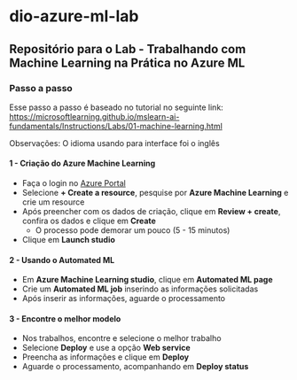 # dio-azure-ml-lab
## Repositório para o Lab - Trabalhando com Machine Learning na Prática no Azure ML

### Passo a passo

Esse passo a passo é baseado no tutorial no seguinte link: https://microsoftlearning.github.io/mslearn-ai-fundamentals/Instructions/Labs/01-machine-learning.html

Observações: O idioma usando para interface foi o inglês

#### 1 - Criação do Azure Machine Learning

- Faça o login no [Azure Portal](https://portal.azure.com)
- Selecione **+ Create a resource**, pesquise por **Azure Machine Learning** e crie um resource
- Após preencher com os dados de criação, clique em **Review + create**, confira os dados e clique em **Create**
  - O processo pode demorar um pouco (5 - 15 minutos)
-  Clique em **Launch studio**

#### 2 - Usando o Automated ML

- Em **Azure Machine Learning studio**, clique em **Automated ML page**
- Crie um **Automated ML job** inserindo as informações solicitadas
- Após inserir as informações, aguarde o processamento

#### 3 - Encontre o melhor modelo

- Nos trabalhos, encontre e selecione o melhor trabalho
- Selecione **Deploy** e use a opção **Web service**
- Preencha as informações e clique em **Deploy**
- Aguarde o processamento, acompanhando em **Deploy status**
